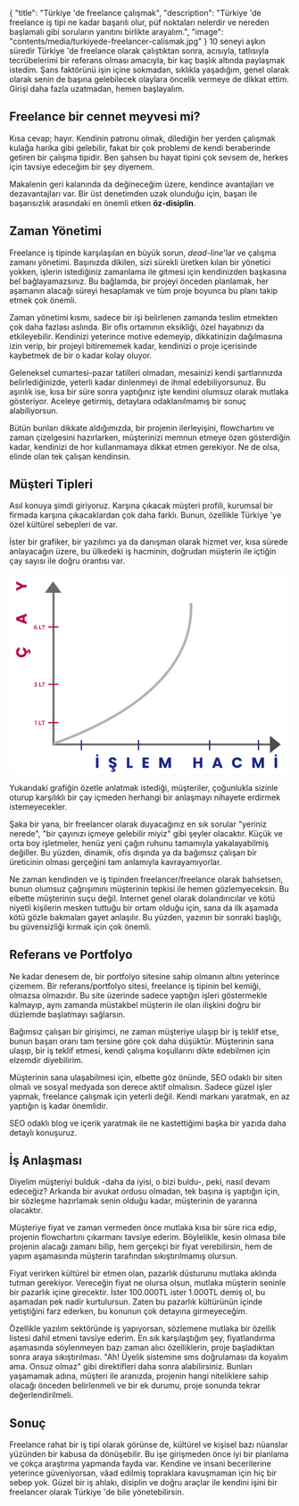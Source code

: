 {
"title": "Türkiye 'de freelance çalışmak",
"description": "Türkiye 'de freelance iş tipi ne kadar başarılı olur, püf noktaları nelerdir ve nereden başlamalı gibi soruların yanıtını birlikte arayalım.",
"image": "contents/media/turkiyede-freelancer-calismak.jpg"
}
10 seneyi aşkın süredir Türkiye 'de freelance olarak çalıştıktan sonra, acısıyla, tatlısıyla tecrübelerimi bir referans olması amacıyla, bir kaç başlık altında paylaşmak istedim. Şans faktörünü işin içine sokmadan, sıklıkla yaşadığım, genel olarak olarak senin de başına gelebilecek olaylara öncelik vermeye de dikkat ettim. Girişi daha fazla uzatmadan, hemen başlayalım.

## Freelance bir cennet meyvesi mi?

Kısa cevap; hayır. Kendinin patronu olmak, dilediğin her yerden çalışmak kulağa harika gibi gelebilir, fakat bir çok problemi de kendi beraberinde getiren bir çalışma tipidir. Ben şahsen bu hayat tipini çok sevsem de, herkes için tavsiye edeceğim bir şey diyemem.

Makalenin geri kalanında da değineceğim üzere, kendince avantajları ve dezavantajları var. Bir üst denetimden uzak olunduğu için, başarı ile başarısızlık arasındaki en önemli etken **öz-disiplin**.

## Zaman Yönetimi

Freelance iş tipinde karşılaşılan en büyük sorun, _dead-line_'lar ve çalışma zamanı yönetimi. Başınızda dikilen, sizi sürekli üretken kılan bir yönetici yokken, işlerin istediğiniz zamanlama ile gitmesi için kendinizden başkasına bel bağlayamazsınız. Bu bağlamda, bir projeyi önceden planlamak, her aşamanın alacağı süreyi hesaplamak ve tüm proje boyunca bu planı takip etmek çok önemli.

Zaman yönetimi kısmı, sadece bir işi belirlenen zamanda teslim etmekten çok daha fazlası aslında. Bir ofis ortamının eksikliği, özel hayatınızı da etkileyebilir. Kendinizi yeterince motive edemeyip, dikkatinizin dağılmasına izin verip, bir projeyi bitirememek kadar, kendinizi o proje içerisinde kaybetmek de bir o kadar kolay oluyor.

Geleneksel cumartesi-pazar tatilleri olmadan, mesainizi kendi şartlarınızda belirlediğinizde, yeterli kadar dinlenmeyi de ihmal edebiliyorsunuz. Bu aşırılık ise, kısa bir süre sonra yaptığınız işte kendini olumsuz olarak mutlaka gösteriyor. Aceleye getirmiş, detaylara odaklanılmamış bir sonuç alabiliyorsun.

Bütün bunları dikkate aldığımızda, bir projenin ilerleyişini, flowchartını ve zaman çizelgesini hazırlarken, müşterinizi memnun etmeye özen gösterdiğin kadar, kendinizi de hor kullanmamaya dikkat etmen gerekiyor. Ne de olsa, elinde olan tek çalışan kendinsin.

## Müşteri Tipleri

Asıl konuya şimdi giriyoruz. Karşına çıkacak müşteri profili, kurumsal bir firmada karşına çıkacaklardan çok daha farklı. Bunun, özellikle Türkiye 'ye özel kültürel sebepleri de var.

İster bir grafiker, bir yazılımcı ya da danışman olarak hizmet ver, kısa sürede anlayacağın üzere, bu ülkedeki iş hacminin, doğrudan müşterin ile içtiğin çay sayısı ile doğru orantısı var.

![çay işlem doğrusu](/contents/media/cay-islem.jpg)

Yukarıdaki grafiğin özetle anlatmak istediği, müşteriler, çoğunlukla sizinle oturup karşılıklı bir çay içmeden herhangi bir anlaşmayı nihayete erdirmek istemeyecekler.

Şaka bir yana, bir freelancer olarak duyacağınız en sık sorular "yeriniz nerede", "bir çayınızı içmeye gelebilir miyiz" gibi şeyler olacaktır. Küçük ve orta boy işletmeler, henüz yeni çağın ruhunu tamamıyla yakalayabilmiş değiller. Bu yüzden, dinamik, ofis dışında ya da bağımsız çalışan bir üreticinin olması gerçeğini tam anlamıyla kavrayamıyorlar.

Ne zaman kendinden ve iş tipinden freelancer/freelance olarak bahsetsen, bunun olumsuz çağrışımını müşterinin tepkisi ile hemen gözlemyeceksin. Bu elbette müşterinin suçu değil. Internet genel olarak dolandırıcılar ve kötü niyetli kişilerin mesken tuttuğu bir ortam olduğu için, sana da ilk aşamada kötü gözle bakmaları gayet anlaşılır. Bu yüzden, yazının bir sonraki başlığı, bu güvensizliği kırmak için çok önemli.

## Referans ve Portfolyo

Ne kadar denesem de, bir portfolyo sitesine sahip olmanın altını yeterince çizemem. Bir referans/portfolyo sitesi, freelance iş tipinin bel kemiği, olmazsa olmazıdır. Bu site üzerinde sadece yaptığın işleri göstermekle kalmayıp, aynı zamanda müstakbel müşterin ile olan ilişkini doğru bir düzlemde başlatmayı sağlarsın.

Bağımsız çalışan bir girişimci, ne zaman müşteriye ulaşıp bir iş teklif etse, bunun başarı oranı tam tersine göre çok daha düşüktür. Müşterinin sana ulaşıp, bir iş teklif etmesi, kendi çalışma koşullarını dikte edebilmen için elzemdir diyebilirim.

Müşterinin sana ulaşabilmesi için, elbette göz önünde, SEO odaklı bir siten olmalı ve sosyal medyada son derece aktif olmalısın. Sadece güzel işler yapmak, freelance çalışmak için yeterli değil. Kendi markanı yaratmak, en az yaptığın iş kadar önemlidir.

SEO odaklı blog ve içerik yaratmak ile ne kastettiğimi başka bir yazıda daha detaylı konuşuruz.

## İş Anlaşması

Diyelim müşteriyi bulduk -daha da iyisi, o bizi buldu-, peki, nasıl devam edeceğiz? Arkanda bir avukat ordusu olmadan, tek başına iş yaptığın için, bir sözleşme hazırlamak senin olduğu kadar, müşterinin de yararına olacaktır.

Müşteriye fiyat ve zaman vermeden önce mutlaka kısa bir süre rica edip, projenin flowchartını çıkarmanı tavsiye ederim. Böylelikle, kesin olmasa bile projenin alacağı zamanı bilip, hem gerçekçi bir fiyat verebilirsin, hem de yapım aşamasında müşterin tarafından sıkıştırılmamış olursun.

Fiyat verirken kültürel bir etmen olan, pazarlık düsturunu mutlaka aklında tutman gerekiyor. Vereceğin fiyat ne olursa olsun, mutlaka müşterin seninle bir pazarlık içine girecektir. İster 100.000TL ister 1.000TL demiş ol, bu aşamadan pek nadir kurtulursun. Zaten bu pazarlık kültürünün içinde yetiştiğini farz ederken, bu konunun çok detayına girmeyeceğim.

Özellikle yazılım sektöründe iş yapıyorsan, sözlemene mutlaka bir özellik listesi dahil etmeni tavsiye ederim. En sık karşılaştığım şey, fiyatlandırma aşamasında söylenmeyen bazı zaman alıcı özelliklerin, proje başladıktan sonra araya sıkıştırılması. "Ah! Üyelik sistemine sms doğrulaması da koyalım ama. Onsuz olmaz" gibi direktifleri daha sonra alabilirsiniz. Bunları yaşamamak adına, müşteri ile aranızda, projenin hangi niteliklere sahip olacağı önceden belirlenmeli ve bir ek durumu, proje sonunda tekrar değerlendirilmeli.

## Sonuç

Freelance rahat bir iş tipi olarak görünse de, kültürel ve kişisel bazı nüanslar yüzünden bir kabusa da dönüşebilir. Bu işe girişmeden önce iyi bir planlama ve çokça araştırma yapmanda fayda var. Kendine ve insani becerilerine yeterince güveniyorsan, vâad edilmiş topraklara kavuşmaman için hiç bir sebep yok. Güzel bir iş ahlakı, disiplin ve doğru araçlar ile kendini işini bir freelancer olarak Türkiye 'de bile yönetebilirsin.
